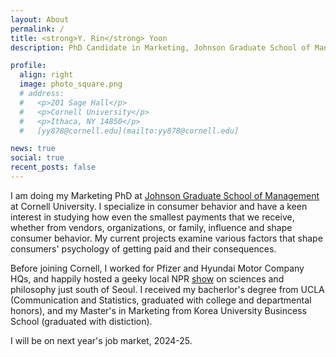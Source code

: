 ```yaml
---
layout: About
permalink: /
title: <strong>Y. Rin</strong> Yoon
description: PhD Candidate in Marketing, Johnson Graduate School of Management, Cornell University

profile:
  align: right
  image: photo_square.png
  # address:
  #   <p>201 Sage Hall</p>
  #   <p>Cornell University</p>
  #   <p>Ithaca, NY 14850</p>
  #   [yy878@cornell.edu](mailto:yy878@cornell.edu]

news: true
social: true
recent_posts: false
---
```


I am doing my Marketing PhD at [Johnson Graduate School of Management](https://www.johnson.cornell.edu/) at Cornell University. I specialize in consumer behavior and have a keen interest in studying how even the smallest payments that we receive, whether from vendors, organizations, or family, influence and shape consumer behavior. My current projects examine various factors that shape consumers' psychology of getting paid and their consequences. 

Before joining Cornell, I worked for Pfizer and Hyundai Motor Company HQs, and happily hosted a geeky local NPR [show](https://jtr.mystrikingly.com/) on sciences and philosophy just south of Seoul. I received my bacherlor's degree from UCLA (Communication and Statistics, graduated with college and departmental honors), and my Master's in Marketing from Korea University Busincess School (graduated with distiction).

I will be on next year's job market, 2024-25.

<!-- While my old blog from my graduate years is currently closed, previously uploaded posts can be found [here]({{ site.baseurl }}{% link blog/index.html %}). -->
